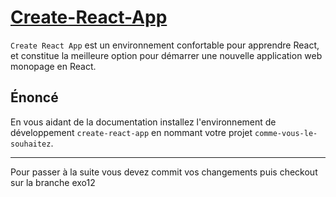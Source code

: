 # [Create-React-App](https://fr.reactjs.org/docs/create-a-new-react-app.html#create-react-app)

`Create React App` est un environnement confortable pour apprendre React, et constitue la meilleure option pour démarrer une nouvelle application web monopage en React.

## Énoncé

En vous aidant de la documentation installez l'environnement de développement `create-react-app` en nommant votre projet `comme-vous-le-souhaitez`.


---

Pour passer à la suite vous devez commit vos changements puis checkout sur la branche exo12
